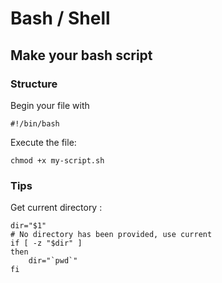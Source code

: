 Bash / Shell
======

Make your bash script
------

### Structure

Begin your file with
```
#!/bin/bash
```

Execute the file:
```
chmod +x my-script.sh
```

### Tips 

Get current directory :

```
dir="$1"
# No directory has been provided, use current
if [ -z "$dir" ]
then
    dir="`pwd`"
fi
```

